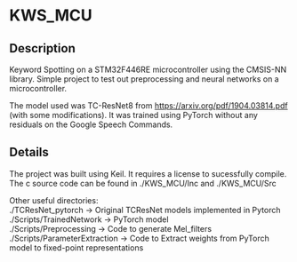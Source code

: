 # KWS_MCU

## Description

Keyword Spotting on a STM32F446RE microcontroller using the CMSIS-NN library. Simple project to test out preprocessing and neural networks on a microcontroller.   

The model used was TC-ResNet8 from https://arxiv.org/pdf/1904.03814.pdf (with some modifications). It was trained using PyTorch without any residuals on the Google Speech Commands.  

## Details

The project was built using Keil. It requires a license to sucessfully compile.  
The c source code can be found in ./KWS_MCU/Inc and ./KWS_MCU/Src  

Other useful directories:  
./TCResNet_pytorch -> Original TCResNet models implemented in Pytorch
./Scripts/TrainedNetwork -> PyTorch model  
./Scripts/Preprocessing -> Code to generate Mel_filters  
./Scripts/ParameterExtraction -> Code to Extract weights from PyTorch model to fixed-point representations   



